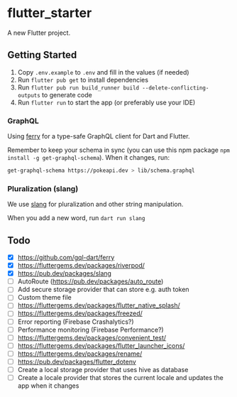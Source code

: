 # flutter_starter

A new Flutter project.

## Getting Started
1. Copy `.env.example` to `.env` and fill in the values (if needed)
2. Run `flutter pub get` to install dependencies
3. Run `flutter pub run build_runner build --delete-conflicting-outputs` to generate code
4. Run `flutter run` to start the app (or preferably use your IDE)

### GraphQL
Using [ferry](https://ferrygraphql.com/) for a type-safe GraphQL client for Dart and Flutter.

Remember to keep your schema in sync (you can use this npm package `npm install -g get-graphql-schema`). When it changes, run:

```bash
get-graphql-schema https://pokeapi.dev > lib/schema.graphql
```

### Pluralization (slang)
We use [slang](https://pub.dev/packages/slang) for pluralization and other string manipulation.

When you add a new word, run `dart run slang`

## Todo
- [x] https://github.com/gql-dart/ferry
- [x] https://fluttergems.dev/packages/riverpod/
- [x] https://pub.dev/packages/slang
- [ ] AutoRoute (https://pub.dev/packages/auto_route)
- [ ] Add secure storage provider that can store e.g. auth token
- [ ] Custom theme file
- [ ] https://fluttergems.dev/packages/flutter_native_splash/
- [ ] https://fluttergems.dev/packages/freezed/
- [ ] Error reporting (Firebase Crashalytics?)
- [ ] Performance monitoring (Firebase Performance?)
- [ ] https://fluttergems.dev/packages/convenient_test/
- [ ] https://fluttergems.dev/packages/flutter_launcher_icons/
- [ ] https://fluttergems.dev/packages/rename/
- [ ] https://pub.dev/packages/flutter_dotenv
- [ ] Create a local storage provider that uses hive as database
- [ ] Create a locale provider that stores the current locale and updates the app when it changes